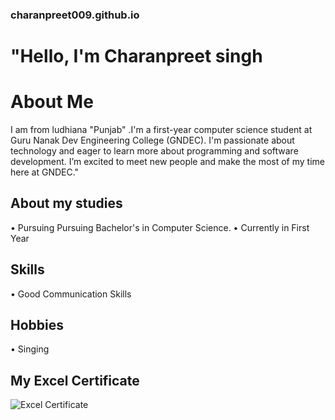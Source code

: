 ### charanpreet009.github.io 

# "Hello, I'm Charanpreet singh 

 # About Me
 I am from ludhiana "Punjab" .I'm a first-year computer science student at Guru Nanak Dev Engineering College (GNDEC). I'm passionate about technology and eager to learn more about programming and software development. I’m excited to meet new people and make the most of my time here at GNDEC."

## About my studies 
 • Pursuing Pursuing Bachelor's in Computer Science.
 • Currently in First Year 

 ## Skills 

 • Good Communication Skills

 ## Hobbies 

 • Singing

 ## My Excel Certificate 
 ![Excel Certificate](https://dtmvamahs40ux.cloudfront.net/ComplementaryCourseCertificate/5073424/original/Charanpreet_singh20240725-72-q43gso.jpg)
 

 


 
